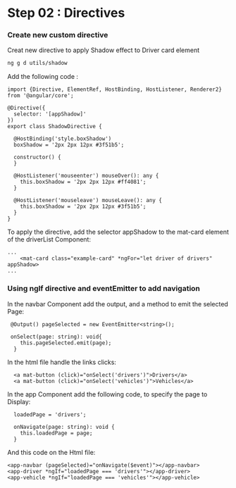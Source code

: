 # Step 02 : Directives
 
### Create new custom directive

Creat new directive to apply Shadow effect to Driver card element

```sh
ng g d utils/shadow
```

Add the following code :

```
import {Directive, ElementRef, HostBinding, HostListener, Renderer2} from '@angular/core';

@Directive({
  selector: '[appShadow]'
})
export class ShadowDirective {

  @HostBinding('style.boxShadow')
  boxShadow = '2px 2px 12px #3f51b5';

  constructor() {
  }

  @HostListener('mouseenter') mouseOver(): any {
    this.boxShadow = '2px 2px 12px #ff4081';
  }

  @HostListener('mouseleave') mouseLeave(): any {
    this.boxShadow = '2px 2px 12px #3f51b5';
  }
}
```

To apply the directive, add the selector appShadow to the mat-card element of the driverList Component:

```
...
    <mat-card class="example-card" *ngFor="let driver of drivers" appShadow>
...
```

### Using ngIf  directive and eventEmitter to add navigation

In the navbar Component add the output, and a method to emit the selected Page:

```
 @Output() pageSelected = new EventEmitter<string>();

 onSelect(page: string): void{
    this.pageSelected.emit(page);
  }
```

In the html file handle the links clicks:
```
  <a mat-button (click)="onSelect('drivers')">Drivers</a>
  <a mat-button (click)="onSelect('vehicles')">Vehicles</a>
```

In the app Component add the following code, to specify the page to Display:
```
  loadedPage = 'drivers';

  onNavigate(page: string): void {
    this.loadedPage = page;
  }
```

And this code on the Html file:
```
<app-navbar (pageSelected)="onNavigate($event)"></app-navbar>
<app-driver *ngIf="loadedPage === 'drivers'"></app-driver>
<app-vehicle *ngIf="loadedPage === 'vehicles'"></app-vehicle>
```

